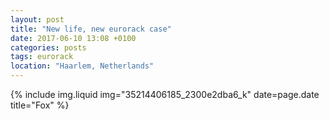 ```yaml
---
layout: post
title: "New life, new eurorack case"
date: 2017-06-10 13:08 +0100
categories: posts
tags: eurorack
location: "Haarlem, Netherlands"
---
```


{% include img.liquid img="35214406185_2300e2dba6_k" date=page.date title="Fox" %}

